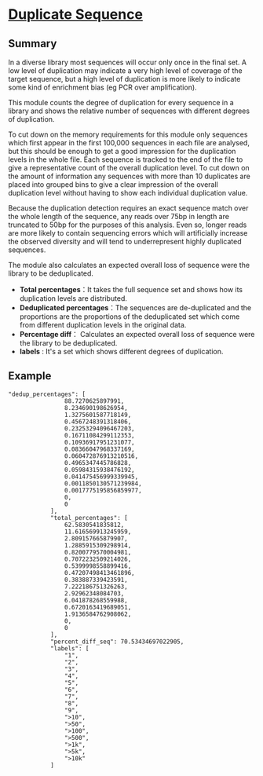 #  [ Duplicate Sequence](https://www.bioinformatics.babraham.ac.uk/projects/fastqc/Help/3%20Analysis%20Modules/8%20Duplicate%20Sequences.html)

## Summary

In a diverse library most sequences will occur only once in the final set. A low level of duplication may indicate a very high level of coverage of the target sequence, but a high level of duplication is more likely to indicate some kind of enrichment bias (eg PCR over amplification).

This module counts the degree of duplication for every sequence in a library and shows the relative number of sequences with different degrees of duplication.

To cut down on the memory requirements for this module only sequences which first appear in the first 100,000 sequences in each file are analysed, but this should be enough to get a good impression for the duplication levels in the whole file. Each sequence is tracked to the end of the file to give a representative count of the overall duplication level. To cut down on the amount of information any sequences with more than 10 duplicates are placed into grouped bins to give a clear impression of the overall duplication level without having to show each individual duplication value.

Because the duplication detection requires an exact sequence match over the whole length of the sequence, any reads over 75bp in length are truncated to 50bp for the purposes of this analysis. Even so, longer reads are more likely to contain sequencing errors which will artificially increase the observed diversity and will tend to underrepresent highly duplicated sequences.

The module also calculates an expected overall loss of sequence were the library to be deduplicated.

+ **Total percentages**：It takes the full sequence set and shows how its duplication levels are distributed. 
+ **Deduplicated percentages**：The sequences are de-duplicated and the proportions  are the proportions of the deduplicated set which come from different duplication levels in the original data.
+ **Percentage diff**： Calculates an expected overall loss of sequence were the library to be deduplicated.
+ **labels** : It's a set which shows different degrees of duplication.

## Example

```
"dedup_percentages": [
                88.7270625897991,
                8.234690198626954,
                1.3275601587718149,
                0.4567248391318406,
                0.23253294096467203,
                0.16711084299112353,
                0.10936917951231077,
                0.08366047968337169,
                0.060472876913210516,
                0.4965347445786828,
                0.05984315938476192,
                0.041475456999339945,
                0.0011850130571239984,
                0.0017775195856859977,
                0,
                0
            ],
            "total_percentages": [
                62.5830541835812,
                11.616569913245959,
                2.809157665879907,
                1.2885915309298914,
                0.8200779570004981,
                0.7072232509214026,
                0.5399998558899416,
                0.47207498413461896,
                0.383887339423591,
                7.222186751326263,
                2.92962348084703,
                6.041878268559988,
                0.6720163419689051,
                1.9136584762908062,
                0,
                0
            ],
            "percent_diff_seq": 70.53434697022905,
            "labels": [
                "1",
                "2",
                "3",
                "4",
                "5",
                "6",
                "7",
                "8",
                "9",
                ">10",
                ">50",
                ">100",
                ">500",
                ">1k",
                ">5k",
                ">10k"
            ]
```


